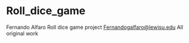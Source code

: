 # Roll_dice_game
Fernando Alfaro
Roll dice game project 
Fernandogalfaro@lewisu.edu
All original work 
